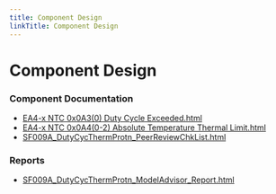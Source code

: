 ```yaml
---
title: Component Design
linkTitle: Component Design
---
```


# Component Design
### Component Documentation

- [EA4-x NTC 0x0A3(0) Duty Cycle Exceeded.html](Doc/EA4-x%20NTC%200x0A3%280%29%20Duty%20Cycle%20Exceeded.html)
- [EA4-x NTC 0x0A4(0-2) Absolute Temperature Thermal Limit.html](Doc/EA4-x%20NTC%200x0A4%280-2%29%20Absolute%20Temperature%20Thermal%20Limit.html)
- [SF009A_DutyCycThermProtn_PeerReviewChkList.html](Doc/SF009A_DutyCycThermProtn_PeerReviewChkList.html)

### Reports

- [SF009A_DutyCycThermProtn_ModelAdvisor_Report.html](Reports/SF009A_DutyCycThermProtn_ModelAdvisor_Report.html)

